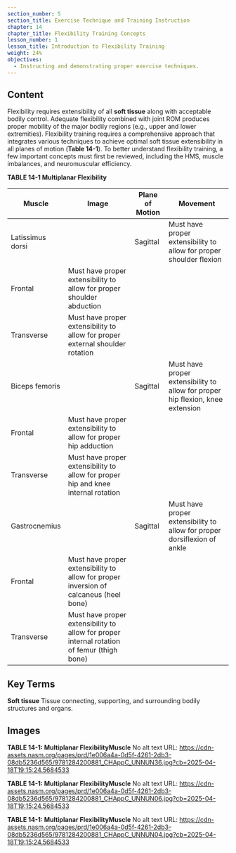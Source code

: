 ```yaml
---
section_number: 5
section_title: Exercise Technique and Training Instruction
chapter: 14
chapter_title: Flexibility Training Concepts
lesson_number: 1
lesson_title: Introduction to Flexibility Training
weight: 24%
objectives:
  - Instructing and demonstrating proper exercise techniques.
---
```


## Content
Flexibility requires extensibility of all **soft tissue** along with acceptable bodily control. Adequate flexibility combined with joint ROM produces proper mobility of the major bodily regions (e.g., upper and lower extremities). Flexibility training requires a comprehensive approach that integrates various techniques to achieve optimal soft tissue extensibility in all planes of motion (**Table 14-1**). To better understand flexibility training, a few important concepts must first be reviewed, including the HMS, muscle imbalances, and neuromuscular efficiency.

**TABLE 14-1 Multiplanar Flexibility**

| Muscle | Image | Plane of Motion | Movement |
|---|---|---|---|
| Latissimus dorsi |  | Sagittal | Must have proper extensibility to allow for proper shoulder flexion |
| Frontal | Must have proper extensibility to allow for proper shoulder abduction |
| Transverse | Must have proper extensibility to allow for proper external shoulder rotation |
| Biceps femoris |  | Sagittal | Must have proper extensibility to allow for proper hip flexion, knee extension |
| Frontal | Must have proper extensibility to allow for proper hip adduction |
| Transverse | Must have proper extensibility to allow for proper hip and knee internal rotation |
| Gastrocnemius |  | Sagittal | Must have proper extensibility to allow for proper dorsiflexion of ankle |
| Frontal | Must have proper extensibility to allow for proper inversion of calcaneus (heel bone) |
| Transverse | Must have proper extensibility to allow for proper internal rotation of femur (thigh bone) |

## Key Terms

**Soft tissue**
Tissue connecting, supporting, and surrounding bodily structures and organs.

## Images

**TABLE 14-1: Multiplanar FlexibilityMuscle**
No alt text
URL: https://cdn-assets.nasm.org/pages/prd/1e006a4a-0d5f-4261-2db3-08db5236d565/9781284200881_CHAppC_UNNUN36.jpg?cb=2025-04-18T19:15:24.5684533

**TABLE 14-1: Multiplanar FlexibilityMuscle**
No alt text
URL: https://cdn-assets.nasm.org/pages/prd/1e006a4a-0d5f-4261-2db3-08db5236d565/9781284200881_CHAppC_UNNUN06.jpg?cb=2025-04-18T19:15:24.5684533

**TABLE 14-1: Multiplanar FlexibilityMuscle**
No alt text
URL: https://cdn-assets.nasm.org/pages/prd/1e006a4a-0d5f-4261-2db3-08db5236d565/9781284200881_CHAppC_UNNUN04.jpg?cb=2025-04-18T19:15:24.5684533